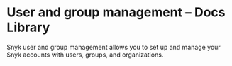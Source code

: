 # User and group management – Docs Library

Snyk user and group management allows you to set up and manage your Snyk accounts with users, groups, and organizations.

